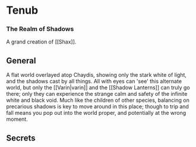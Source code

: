 # Tenub
### The Realm of Shadows

A grand creation of [[Shax]].

## General

A flat world overlayed atop Chaydis, showing only the stark white of light, and the shadows cast by all things.
All with eyes can 'see' this alternate world, but only the [[Varin|varin]] and the [[Shadow Lanterns]] can truly go there; only they can experience the strange calm and safety of the infinite white and black void.
Much like the children of other species, balancing on precarious shadows is key to move around in this place; though to trip and fall means you pop out into the world proper, and potentially at the wrong moment.

## Secrets